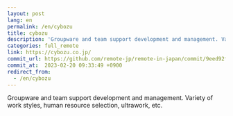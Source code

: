 ```yaml
---
layout: post
lang: en
permalink: /en/cybozu
title: cybozu
description: 'Groupware and team support development and management. Variety of work styles, human resource selection, ultrawork, etc.'
categories: full_remote
link: https://cybozu.co.jp/
commit_url: https://github.com/remote-jp/remote-in-japan/commit/9eed92f0774c582d59dd05d6e0ce960312de3522
commit_at:  2023-02-20 09:33:49 +0900
redirect_from:
  - /en/cybozu
---
```


<p>Groupware and team support development and management. Variety of work styles, human resource selection, ultrawork, etc.</p>
